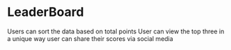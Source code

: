 # LeaderBoard
Users can sort the data based on total points
User can view the top three in a unique way
user can share their scores via social media
